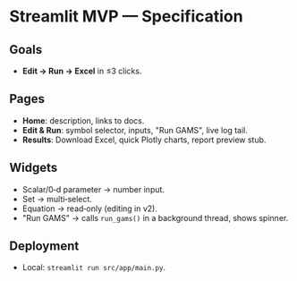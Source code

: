 # Streamlit MVP — Specification

## Goals
- **Edit → Run → Excel** in ≤3 clicks.

## Pages
- **Home**: description, links to docs.
- **Edit & Run**: symbol selector, inputs, "Run GAMS", live log tail.
- **Results**: Download Excel, quick Plotly charts, report preview stub.

## Widgets
- Scalar/0‑d parameter → number input.
- Set → multi‑select.
- Equation → read‑only (editing in v2).
- "Run GAMS" → calls `run_gams()` in a background thread, shows spinner.

## Deployment
- Local: `streamlit run src/app/main.py`.
